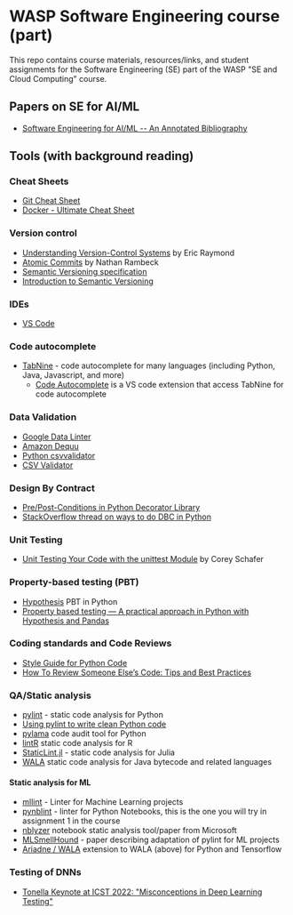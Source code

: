 # WASP Software Engineering course (part)

This repo contains course materials, resources/links, and student assignments for the Software Engineering (SE) part of the WASP "SE and Cloud Computing" course.

## Papers on SE for AI/ML
- [Software Engineering for AI/ML -- An Annotated Bibliography](https://github.com/ckaestne/seaibib)

## Tools (with background reading)

### Cheat Sheets
- [Git Cheat Sheet](https://wac-cdn.atlassian.com/dam/jcr:e7e22f25-bba2-4ef1-a197-53f46b6df4a5/SWTM-2088_Atlassian-Git-Cheatsheet.pdf?cdnVersion=387)
- [Docker - Ultimate Cheat Sheet](https://dockerlabs.collabnix.com/docker/cheatsheet/)

### Version control

- [Understanding Version-Control Systems](http://www.catb.org/esr/writings/version-control/version-control.html) by Eric Raymond
- [Atomic Commits](https://sparkbox.com/foundry/atomic_commits_with_git) by Nathan Rambeck
- [Semantic Versioning specification](https://semver.org/)
- [Introduction to Semantic Versioning](https://www.geeksforgeeks.org/introduction-semantic-versioning/)

### IDEs

- [VS Code](https://code.visualstudio.com/)

### Code autocomplete

- [TabNine](https://www.tabnine.com/) - code autocomplete for many languages (including Python, Java, Javascript, and more)
  - [Code Autocomplete](https://marketplace.visualstudio.com/items?itemName=svipas.code-autocomplete) is a VS code extension that access TabNine for code autocomplete

### Data Validation

- [Google Data Linter](https://github.com/brain-research/data-linter)
- [Amazon Dequu](https://aws.amazon.com/blogs/big-data/test-data-quality-at-scale-with-deequ/)
- [Python csvvalidator](https://pypi.org/project/csvvalidator)
- [CSV Validator](https://github.com/jbroutier/csv-validator)

### Design By Contract

- [Pre/Post-Conditions in Python Decorator Library](https://wiki.python.org/moin/PythonDecoratorLibrary#Pre-.2FPost-Conditions)
- [StackOverflow thread on ways to do DBC in Python](https://stackoverflow.com/questions/8563464/using-design-by-contract-in-python)

### Unit Testing

- [Unit Testing Your Code with the unittest Module](https://www.youtube.com/watch?v=6tNS--WetLI ) by Corey Schafer

### Property-based testing (PBT)

- [Hypothesis](https://hypothesis.works/) PBT in Python
- [Property based testing — A practical approach in Python with Hypothesis and Pandas](https://medium.com/clarityai-engineering/property-based-testing-a-practical-approach-in-python-with-hypothesis-and-pandas-6082d737c3ee)

### Coding standards and Code Reviews

- [Style Guide for Python Code](https://peps.python.org/pep-0008/)
- [How To Review Someone Else’s Code: Tips and Best Practices](https://www.codecademy.com/resources/blog/code-review-best-practices/)

### QA/Static analysis

- [pylint](https://pypi.org/project/pylint/) - static code analysis for Python
- [Using pylint to write clean Python code](https://towardsdatascience.com/using-pylint-to-write-clean-python-code-660eff40ed8)
- [pylama](https://klen.github.io/pylama/) code audit tool for Python
- [lintR](https://github.com/r-lib/lintr) static code analysis for R
- [StaticLint.jl](https://github.com/julia-vscode/StaticLint.jl) - static code analysis for Julia
- [WALA](https://github.com/wala/WALA) static code analysis for Java bytecode and related languages

#### Static analysis for ML

- [mllint](https://bvobart.github.io/mllint/) - Linter for Machine Learning projects
- [pynblint](https://github.com/collab-uniba/pynblint) - linter for Python Notebooks, this is the one you will try in assignment 1 in the course
- [nblyzer](https://psubotic.github.io/papers/nblyzer-icse-seip.pdf) notebook static analysis tool/paper from Microsoft
- [MLSmellHound](https://arxiv.org/abs/2205.03790) - paper describing adaptation of pylint for ML projects
- [Ariadne / WALA](https://wala.github.io/ariadne/) extension to WALA (above) for Python and Tensorflow

### Testing of DNNs

- [Tonella Keynote at ICST 2022: "Misconceptions in Deep Learning Testing"](https://youtu.be/xoEgcbFrIoc)